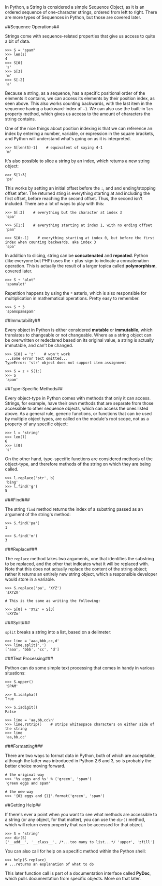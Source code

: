 In Python, a String is considered a simple Sequence Object, as it is an ordered sequence of one-character strings, ordered from left to right.  There are more types of Sequences in Python, but those are covered later.  

##Sequence Operations##

Strings come with sequence-related properties that give us access to quite a bit of data.

    >>> S = "spam"
    >>> len(s)
    4
    >>> S[0]
    's'
    >>> S[3]
    'm'
    >>> S[-2]
    'a'

Because a string, as a sequence, has a specific positional order of the elements it contains, we can access its elements by their position index, as seen above.  This also works counting backwards, with the last item in the sequence having a backward-index of `-1`. We can also use the built-in `len` property method, which gives us access to the amount of characters the string contains.

One of the nice things about position indexing is that we can reference an index by entering a number, variable, or expression in the square brackets, and Python will understand what's going on as it is interpreted.

    >>> S[len(S)-1]    # equivalent of saying 4-1
    'm'

It's also possible to slice a string by an index, which returns a new string object:

    >>> S[1:3]
    'pa'

This works by setting an initial offset before the `:`, and and ending/stopping offset after.  The returned sting is everything starting at and including the first offset, before reaching the second offset.  Thus, the second isn't included.  There are a lot of ways to play with this:

    >>> S[:3]    # everything but the character at index 3
    'spa'

    >>> S[1:]    # everything starting at index 1, with no ending offset
    'pam'

    >>> S[0:-1]    # everything starting at index 0, but before the first index when counting backwards, aka index 3
    'spa'

In addition to slicing, string can be **concatenated** and **repeated**.  Python (like everyone but PHP) uses the `+` plus-sign to indicate a concatenation operation.  This is actually the result of a larger topica called **polymorphism**, covered later.  

    >>> S + "alot"
    'spamalot'

Repetition happens by using the `*` asterix, which is also responsible for multiplication in mathematical operations.  Pretty easy to remember.

    >>> S * 3
    'spamspamspam'

##Immutability##

Every object in Python is either considered **mutable** or **immutabile**, which translates to changeable or not changeable.  Where as a string object can be overwritten or redeclared based on its original value, a string is actually immutable, and can't be changed.

    >>> S[0] = 'z'    # won't work
    ...some error text omitted...
    TypeError: 'str' object does not support item assignment

    >>> S = z + S[1:]
    >>> S
    'zpam'

##Type-Specific Methods##

Every object-type in Python comes with methods that only it can access.  Strings, for example, have their own methods that are separate from those accessible to other sequence objects, which can access the ones listed above.  As a general rule, generic functions, or functions that can be used by multiple object types, are called on the module's root scope, not as a property of any specific object:

    >>> l = 'string'
    >>> len(l)
    6
    >>> l[0]
    's'

On the other hand, type-specific functions are considered methods of the object-type, and therefore methods of the string on which they are being called.

    >>> l.replace('str', b)
    'bing'
    >>> l.find('g')
    5

###Find###

The string `find` method returns the index of a substring passed as an argument of the string's method:

    >>> S.find('pa')
    1

    >>> S.find('m')
    3

###Replace###

The `replace` method takes two arguments, one that identifies the substring to be replaced, and the other that indicates what it will be replaced with.  Note that this does not actually replace the content of the string object; rather it returns an entirely new string object, which a responsible developer would store in a variable.

    >>> S.replace('pa', 'XYZ')
    'sXYZm'

    # This is the same as writing the following:

    >>> S[0] + 'XYZ' + S[3]
    'sXYZm'

###Split###

`split` breaks a string into a list, based on a delimeter:

    >>> line = 'aaa,bbb,cc,d'
    >>> line.split(',')
    ['aaa', 'bbb', 'cc', 'd']

###Text Processing###

Python can do some simple text processing that comes in handy in various situations:

    >>> S.upper()
    'SPAM'

    >>> S.isalpha()
    True

    >>> S.isdigit()
    False

    >>> line = 'aa,bb,cc\n'
    >>> line.rstrip()    # strips whitespace characters on either side of the string
    >>> line
    'aa,bb,cc'

###Formatting###

There are two ways to format data in Python, both of which are acceptable, although the latter was introduced in Python 2.6 and 3, so is probably the better choice moving forward.

    # the original way
    >>> '%s eggs and %s' % ('green', 'spam')
    'green eggs and spam'

    # the new way
    >>> '{0} eggs and {1}'.format('green', 'spam')

##Getting Help##

If there's ever a point when you want to see what methods are accessible to a string (or any object, for that matter), you can use the `dir()` method, which will return every property that can be accessed for that object.

    >>> S = 'string'
    >>> dir(S)
    ['__add__', '__class__', /*...too many to list...*/ 'upper', 'zfill']

You can also call for help on a specific method within the Python shell:

    >>> help(S.replace)
    # ...returns an explanation of what to do

This later function call is part of a documentation interface called **PyDoc**, which pulls documentation from specific objects.  More on that later.
